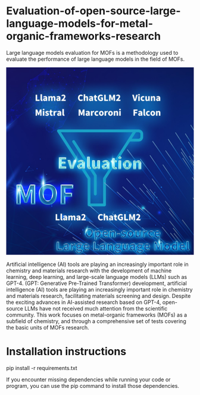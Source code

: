 # Evaluation-of-open-source-large-language-models-for-metal-organic-frameworks-research
Large language models evaluation for MOFs is a methodology used to evaluate the performance of large language models in the field of MOFs.

<img src="Evaluation of open-source large language models for metal-organic frameworks research.jpg" alt="drawing" width="600"/>


Artificial intelligence (AI) tools are playing an increasingly important role in chemistry and materials research with the development of machine learning, deep learning, and large-scale language models (LLMs) such as GPT-4. (GPT: Generative Pre-Trained Transformer) development, artificial intelligence (AI) tools are playing an increasingly important role in chemistry and materials research, facilitating materials screening and design. Despite the exciting advances in AI-assisted research based on GPT-4, open-source LLMs have not received much attention from the scientific community. This work focuses on metal-organic frameworks (MOFs) as a subfield of chemistry, and through a comprehensive set of tests covering the basic units of MOFs research.

# Installation instructions

pip install -r requirements.txt

If you encounter missing dependencies while running your code or program, you can use the pip command to install those dependencies.
